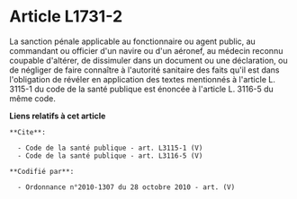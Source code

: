 # Article L1731-2

La sanction pénale applicable au fonctionnaire ou agent public, au commandant ou officier d'un navire ou d'un aéronef, au
médecin reconnu coupable d'altérer, de dissimuler dans un document ou une déclaration, ou de négliger de faire connaître à
l'autorité sanitaire des faits qu'il est dans l'obligation de révéler en application des textes mentionnés à l'article L.
3115-1 du code de la santé publique est énoncée à l'article L. 3116-5 du même code.

**Liens relatifs à cet article**

	**Cite**:

	  - Code de la santé publique - art. L3115-1 (V)
	  - Code de la santé publique - art. L3116-5 (V)

	**Codifié par**:

	  - Ordonnance n°2010-1307 du 28 octobre 2010 - art. (V)
